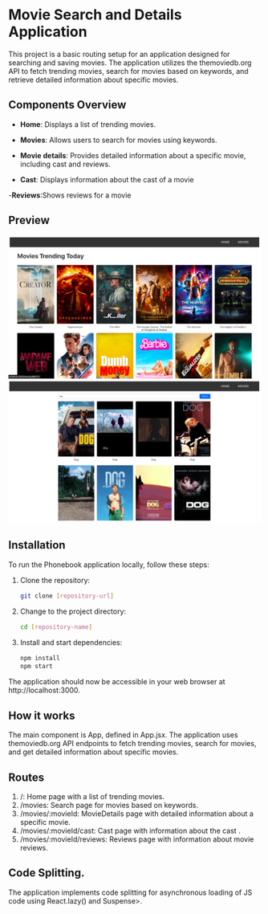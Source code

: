 # Movie Search and Details Application

This project is a basic routing setup for an application designed for searching
and saving movies. The application utilizes the themoviedb.org API to fetch
trending movies, search for movies based on keywords, and retrieve detailed
information about specific movies.

## Components Overview

- **Home**: Displays a list of trending movies.

- **Movies**: Allows users to search for movies using keywords.

- **Movie details**: Provides detailed information about a specific movie,
  including cast and reviews.

- **Cast**: Displays information about the cast of a movie

-**Reviews**:Shows reviews for a movie

## Preview

![App look](./assets/home.png)
![App look](./assets/movie.png)

## Installation

To run the Phonebook application locally, follow these steps:

1. Clone the repository:

   ```bash
   git clone [repository-url]

   ```

2. Change to the project directory:

   ```bash
   cd [repository-name]

   ```

3. Install and start dependencies:
   ```bash
   npm install
   npm start
   ```

The application should now be accessible in your web browser at
http://localhost:3000.

## How it works

The main component is App, defined in App.jsx. The application uses
themoviedb.org API endpoints to fetch trending movies, search for movies, and
get detailed information about specific movies.

## Routes

1. /: Home page with a list of trending movies.
2. /movies: Search page for movies based on keywords.
3. /movies/:movieId: MovieDetails page with detailed information about a
   specific movie.
4. /movies/:movieId/cast: Cast page with information about the cast .
5. /movies/:movieId/reviews: Reviews page with information about movie reviews.

## Code Splitting.

The application implements code splitting for asynchronous loading of JS code
using React.lazy() and Suspense>.
